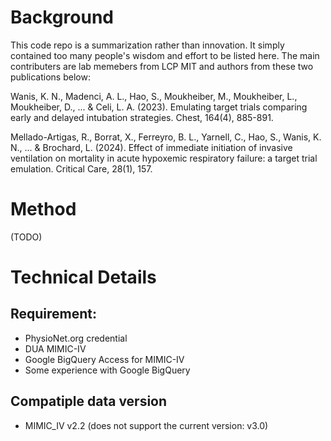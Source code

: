 # Background

This code repo is a summarization rather than innovation. It simply contained too many people's wisdom and effort to be listed here. The main contributers are lab memebers from LCP MIT and authors from these two publications below: 

Wanis, K. N., Madenci, A. L., Hao, S., Moukheiber, M., Moukheiber, L., Moukheiber, D., ... & Celi, L. A. (2023). Emulating target trials comparing early and delayed intubation strategies. Chest, 164(4), 885-891.

Mellado-Artigas, R., Borrat, X., Ferreyro, B. L., Yarnell, C., Hao, S., Wanis, K. N., ... & Brochard, L. (2024). Effect of immediate initiation of invasive ventilation on mortality in acute hypoxemic respiratory failure: a target trial emulation. Critical Care, 28(1), 157.


# Method

(TODO)

# Technical Details

## Requirement: 
- PhysioNet.org credential
- DUA MIMIC-IV
- Google BigQuery Access for MIMIC-IV
- Some experience with Google BigQuery

## Compatiple data version
- MIMIC_IV v2.2 (does not support the current version: v3.0)
